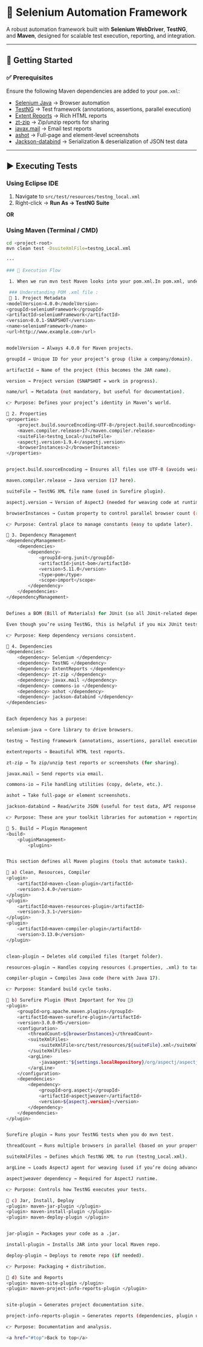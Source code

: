 # 🚀 Selenium Automation Framework

A robust automation framework built with **Selenium WebDriver**, **TestNG**, and **Maven**, designed for scalable test execution, reporting, and integration.

---

## 📌 Getting Started

### ✅ Prerequisites
Ensure the following Maven dependencies are added to your `pom.xml`:

- [Selenium Java](https://mvnrepository.com/artifact/org.seleniumhq.selenium/selenium-java) → Browser automation  
- [TestNG](https://mvnrepository.com/artifact/org.testng/testng) → Test framework (annotations, assertions, parallel execution)  
- [Extent Reports](https://mvnrepository.com/artifact/com.aventstack/extentreports) → Rich HTML reports  
- [zt-zip](https://mvnrepository.com/artifact/org.zeroturnaround/zt-zip) → Zip/unzip reports for sharing  
- [javax.mail](https://mvnrepository.com/artifact/com.sun.mail/javax.mail) → Email test reports  
- [ashot](https://mvnrepository.com/artifact/ru.yandex.qatools.ashot/ashot) → Full-page and element-level screenshots  
- [Jackson-databind](https://mvnrepository.com/artifact/com.fasterxml.jackson.core/jackson-databind) → Serialization & deserialization of JSON test data  

---

## ▶️ Executing Tests

### Using Eclipse IDE
1. Navigate to `src/test/resources/testng_local.xml`  
2. Right-click → **Run As → TestNG Suite**  

**OR**

### Using Maven (Terminal / CMD)
```bash
cd <project-root>
mvn clean test -DsuiteXmlFile=testng_Local.xml

---

### 🔄 Execution Flow

 1. When we run mvn test Maven looks into your pom.xml.In pom.xml, under the maven-surefire-plugin, TestNG is configured (directly or via testng.xml).So Maven doesn’t execute your tests directly. It delegates execution to the Surefire Plugin, which then invokes TestNG.

 ### Understanding POM .xml file : 
 🔹 1. Project Metadata
<modelVersion>4.0.0</modelVersion>
<groupId>seleniumFramework</groupId>
<artifactId>seleniumFramework</artifactId>
<version>0.0.1-SNAPSHOT</version>
<name>seleniumFramework</name>
<url>http://www.example.com</url>


modelVersion → Always 4.0.0 for Maven projects.

groupId → Unique ID for your project’s group (like a company/domain).

artifactId → Name of the project (this becomes the JAR name).

version → Project version (SNAPSHOT = work in progress).

name/url → Metadata (not mandatory, but useful for documentation).

👉 Purpose: Defines your project’s identity in Maven’s world.

🔹 2. Properties
<properties>
    <project.build.sourceEncoding>UTF-8</project.build.sourceEncoding>
    <maven.compiler.release>17</maven.compiler.release>
    <suiteFile>testng_Local</suiteFile>
    <aspectj.version>1.9.4</aspectj.version>
    <browserInstances>2</browserInstances>
</properties>


project.build.sourceEncoding → Ensures all files use UTF-8 (avoids weird character issues).

maven.compiler.release → Java version (17 here).

suiteFile → TestNG XML file name (used in Surefire plugin).

aspectj.version → Version of AspectJ (needed for weaving code at runtime, used with listeners).

browserInstances → Custom property to control parallel browser count (read in Surefire plugin).

👉 Purpose: Central place to manage constants (easy to update later).

🔹 3. Dependency Management
<dependencyManagement>
    <dependencies>
        <dependency>
            <groupId>org.junit</groupId>
            <artifactId>junit-bom</artifactId>
            <version>5.11.0</version>
            <type>pom</type>
            <scope>import</scope>
        </dependency>
    </dependencies>
</dependencyManagement>


Defines a BOM (Bill of Materials) for JUnit (so all JUnit-related dependencies use same version).

Even though you’re using TestNG, this is helpful if you mix JUnit tests.

👉 Purpose: Keep dependency versions consistent.

🔹 4. Dependencies
<dependencies>
    <dependency> Selenium </dependency>
    <dependency> TestNG </dependency>
    <dependency> ExtentReports </dependency>
    <dependency> zt-zip </dependency>
    <dependency> javax.mail </dependency>
    <dependency> commons-io </dependency>
    <dependency> ashot </dependency>
    <dependency> jackson-databind </dependency>
</dependencies>


Each dependency has a purpose:

selenium-java → Core library to drive browsers.

testng → Testing framework (annotations, assertions, parallel execution).

extentreports → Beautiful HTML test reports.

zt-zip → To zip/unzip test reports or screenshots (for sharing).

javax.mail → Send reports via email.

commons-io → File handling utilities (copy, delete, etc.).

ashot → Take full-page or element screenshots.

jackson-databind → Read/write JSON (useful for test data, API response validation).

👉 Purpose: These are your toolkit libraries for automation + reporting.

🔹 5. Build → Plugin Management
<build>
    <pluginManagement>
        <plugins>


This section defines all Maven plugins (tools that automate tasks).

🔸 a) Clean, Resources, Compiler
<plugin>
    <artifactId>maven-clean-plugin</artifactId>
    <version>3.4.0</version>
</plugin>
<plugin>
    <artifactId>maven-resources-plugin</artifactId>
    <version>3.3.1</version>
</plugin>
<plugin>
    <artifactId>maven-compiler-plugin</artifactId>
    <version>3.13.0</version>
</plugin>


clean-plugin → Deletes old compiled files (target folder).

resources-plugin → Handles copying resources (.properties, .xml) to target.

compiler-plugin → Compiles Java code (here with Java 17).

👉 Purpose: Standard build cycle tasks.

🔸 b) Surefire Plugin (Most Important for You 🚀)
<plugin>
    <groupId>org.apache.maven.plugins</groupId>
    <artifactId>maven-surefire-plugin</artifactId>
    <version>3.0.0-M5</version>
    <configuration>
        <threadCount>${browserInstances}</threadCount>
        <suiteXmlFiles>
            <suiteXmlFile>src/test/resources/${suiteFile}.xml</suiteXmlFile>
        </suiteXmlFiles>
        <argLine>
            -javaagent:"${settings.localRepository}/org/aspectj/aspectjweaver/${aspectj.version}/aspectjweaver-${aspectj.version}.jar"
        </argLine>
    </configuration>
    <dependencies>
        <dependency>
            <groupId>org.aspectj</groupId>
            <artifactId>aspectjweaver</artifactId>
            <version>${aspectj.version}</version>
        </dependency>
    </dependencies>
</plugin>


Surefire plugin → Runs your TestNG tests when you do mvn test.

threadCount → Runs multiple browsers in parallel (based on your property).

suiteXmlFiles → Defines which TestNG XML to run (testng_Local.xml).

argLine → Loads AspectJ agent for weaving (used if you’re doing advanced stuff like listeners or retry analyzers).

aspectjweaver dependency → Required for AspectJ runtime.

👉 Purpose: Controls how TestNG executes your tests.

🔸 c) Jar, Install, Deploy
<plugin> maven-jar-plugin </plugin>
<plugin> maven-install-plugin </plugin>
<plugin> maven-deploy-plugin </plugin>


jar-plugin → Packages your code as a .jar.

install-plugin → Installs JAR into your local Maven repo.

deploy-plugin → Deploys to remote repo (if needed).

👉 Purpose: Packaging + distribution.

🔸 d) Site and Reports
<plugin> maven-site-plugin </plugin>
<plugin> maven-project-info-reports-plugin </plugin>


site-plugin → Generates project documentation site.

project-info-reports-plugin → Generates reports (dependencies, plugin usage).

👉 Purpose: Documentation and analysis.

<a href="#top">Back to top</a>
